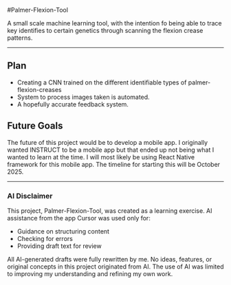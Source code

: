 #Palmer-Flexion-Tool

A small scale machine learning tool, with the intention fo being able to trace key identifies to certain genetics through scanning the flexion crease patterns.

---

## Plan
- Creating a CNN trained on the different identifiable   types of palmer-flexion-creases 
- System to process images taken is automated. 
- A hopefully accurate feedback system.

## Future Goals

The future of this project would be to develop a mobile app. I originally wanted INSTRUCT to be a mobile app but that ended up not being what I wanted to learn at the time. I will most likely be using React Native framework for this mobile app. The timeline for starting this will be October 2025.


---

### AI Disclaimer  
This project, Palmer-Flexion-Tool, was created as a learning exercise. AI assistance from the app Cursor was used only for:  

- Guidance on structuring content  
- Checking for errors  
- Providing draft text for review  

All AI-generated drafts were fully rewritten by me. No ideas, features, or original concepts in this project originated from AI. The use of AI was limited to improving my understanding and refining my own work.  